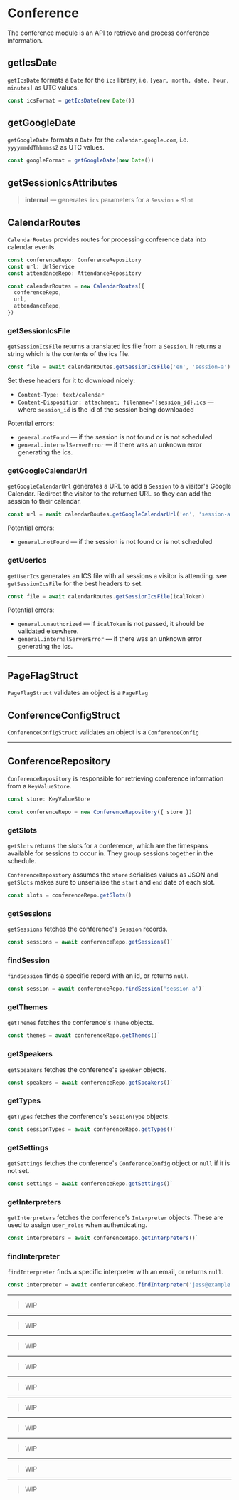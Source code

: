# Conference

The conference module is an API to retrieve and process conference information.

<!-- calendar-routes.ts -->

## getIcsDate

`getIcsDate` formats a `Date` for the `ics` library,
i.e. `[year, month, date, hour, minutes]` as UTC values.

```ts
const icsFormat = getIcsDate(new Date())
```

## getGoogleDate

`getGoogleDate` formats a `Date` for the `calendar.google.com`,
i.e. `yyyymmddThhmmssZ` as UTC values.

```ts
const googleFormat = getGoogleDate(new Date())
```

## getSessionIcsAttributes

> **internal** — generates `ics` parameters for a `Session` + `Slot`

## CalendarRoutes

`CalendarRoutes` provides routes for processing conference data into calendar events.

```ts
const conferenceRepo: ConferenceRepository
const url: UrlService
const attendanceRepo: AttendanceRepository

const calendarRoutes = new CalendarRoutes({
  conferenceRepo,
  url,
  attendanceRepo,
})
```

### getSessionIcsFile

`getSessionIcsFile` returns a translated ics file from a `Session`.
It returns a string which is the contents of the ics file.

```ts
const file = await calendarRoutes.getSessionIcsFile('en', 'session-a')
```

Set these headers for it to download nicely:

- `Content-Type: text/calendar`
- `Content-Disposition: attachment; filename="{session_id}.ics`
  — where `session_id` is the id of the session being downloaded

Potential errors:

- `general.notFound` — if the session is not found or is not scheduled
- `general.internalServerError` — if there was an unknown error generating the ics.

### getGoogleCalendarUrl

`getGoogleCalendarUrl` generates a URL to add a `Session` to a visitor's Google Calendar.
Redirect the visitor to the returned URL so they can add the session to their calendar.

```ts
const url = await calendarRoutes.getGoogleCalendarUrl('en', 'session-a')
```

Potential errors:

- `general.notFound` — if the session is not found or is not scheduled

### getUserIcs

`getUserIcs` generates an ICS file with all sessions a visitor is attending.
see `getSessionIcsFile` for the best headers to set.

```ts
const file = await calendarRoutes.getSessionIcsFile(icalToken)
```

Potential errors:

- `general.unauthorized` — if `icalToken` is not passed, it should be validated elsewhere.
- `general.internalServerError` — if there was an unknown error generating the ics.

---

<!-- conference-config-struct.ts -->

## PageFlagStruct

`PageFlagStruct` validates an object is a `PageFlag`

## ConferenceConfigStruct

`ConferenceConfigStruct` validates an object is a `ConferenceConfig`

---

<!-- conference-repository.ts -->

## ConferenceRepository

`ConferenceRepository` is responsible for retrieving conference information from a `KeyValueStore`.

```ts
const store: KeyValueStore

const conferenceRepo = new ConferenceRepository({ store })
```

### getSlots

`getSlots` returns the slots for a conference, which are the timespans available
for sessions to occur in. They group sessions together in the schedule.

`ConferenceRepository` assumes the `store` serialises values as JSON and `getSlots`
makes sure to unserialise the `start` and `end` date of each slot.

```ts
const slots = conferenceRepo.getSlots()
```

### getSessions

`getSessions` fetches the conference's `Session` records.

```ts
const sessions = await conferenceRepo.getSessions()`
```

### findSession

`findSession` finds a specific record with an id, or returns `null`.

```ts
const session = await conferenceRepo.findSession('session-a')`
```

### getThemes

`getThemes` fetches the conference's `Theme` objects.

```ts
const themes = await conferenceRepo.getThemes()`
```

### getSpeakers

`getSpeakers` fetches the conference's `Speaker` objects.

```ts
const speakers = await conferenceRepo.getSpeakers()`
```

### getTypes

`getTypes` fetches the conference's `SessionType` objects.

```ts
const sessionTypes = await conferenceRepo.getTypes()`
```

### getSettings

`getSettings` fetches the conference's `ConferenceConfig` object
or `null` if it is not set.

```ts
const settings = await conferenceRepo.getSettings()`
```

### getInterpreters

`getInterpreters` fetches the conference's `Interpreter` objects.
These are used to assign `user_roles` when authenticating.

```ts
const interpreters = await conferenceRepo.getInterpreters()`
```

### findInterpreter

`findInterpreter` finds a specific interpreter with an email, or returns `null`.

```ts
const interpreter = await conferenceRepo.findInterpreter('jess@example.com')`
```

---

<!-- conference-routes.ts -->

> WIP

---

<!-- link-struct.ts -->

> WIP

---

<!-- localised-struct.ts -->

> WIP

---

<!-- mock-schedule-command.ts -->

> WIP

---

<!-- session-struct.ts -->

> WIP

---

<!-- session-type-struct.ts -->

> WIP

---

<!-- slot-struct.ts -->

> WIP

---

<!-- speaker-struct.ts -->

> WIP

---

<!-- theme-struct.ts -->

> WIP

---

<!-- track-struct.ts -->

> WIP
